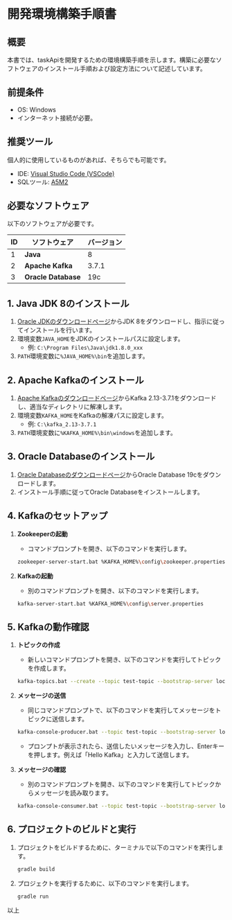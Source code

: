 # 開発環境構築手順書

## 概要

本書では、taskApiを開発するための環境構築手順を示します。構築に必要なソフトウェアのインストール手順および設定方法について記述しています。

## 前提条件

- OS: Windows
- インターネット接続が必要。

## 推奨ツール

個人的に使用しているものがあれば、そちらでも可能です。

- IDE: [Visual Studio Code (VSCode)](https://code.visualstudio.com/download)
- SQLツール: [A5M2](https://a5m2.mmatsubara.com/)

## 必要なソフトウェア

以下のソフトウェアが必要です。

| ID  | ソフトウェア        | バージョン |
| --- | ------------------- | ---------- |
| 1   | **Java**            | 8          |
| 2   | **Apache Kafka**    | 3.7.1      |
| 3   | **Oracle Database** | 19c        |

## 1. Java JDK 8のインストール

1. [Oracle JDKのダウンロードページ](https://www.oracle.com/jp/java/technologies/downloads/#java8-windows)からJDK 8をダウンロードし、指示に従ってインストールを行います。
2. 環境変数`JAVA_HOME`をJDKのインストールパスに設定します。
   - 例: `C:\Program Files\Java\jdk1.8.0_xxx`
3. `PATH`環境変数に`%JAVA_HOME%\bin`を追加します。

## 2. Apache Kafkaのインストール

1. [Apache Kafkaのダウンロードページ](https://kafka.apache.org/downloads)からKafka 2.13-3.7.1をダウンロードし、適当なディレクトリに解凍します。
2. 環境変数`KAFKA_HOME`をKafkaの解凍パスに設定します。
   - 例: `C:\kafka_2.13-3.7.1`
3. `PATH`環境変数に`%KAFKA_HOME%\bin\windows`を追加します。

## 3. Oracle Databaseのインストール

1. [Oracle Databaseのダウンロードページ](https://www.oracle.com/jp/database/technologies/oracle-database-software-downloads.html)からOracle Database 19cをダウンロードします。
2. インストール手順に従ってOracle Databaseをインストールします。

## 4. Kafkaのセットアップ

1. **Zookeeperの起動**
   - コマンドプロンプトを開き、以下のコマンドを実行します。
   ```bash
   zookeeper-server-start.bat %KAFKA_HOME%\config\zookeeper.properties
   ```

2. **Kafkaの起動**
   - 別のコマンドプロンプトを開き、以下のコマンドを実行します。
   ```bash
   kafka-server-start.bat %KAFKA_HOME%\config\server.properties
   ```

## 5. Kafkaの動作確認

1. **トピックの作成**
   - 新しいコマンドプロンプトを開き、以下のコマンドを実行してトピックを作成します。
   ```bash
   kafka-topics.bat --create --topic test-topic --bootstrap-server localhost:9092 --partitions 1 --replication-factor 1
   ```

2. **メッセージの送信**
   - 同じコマンドプロンプトで、以下のコマンドを実行してメッセージをトピックに送信します。
   ```bash
   kafka-console-producer.bat --topic test-topic --bootstrap-server localhost:9092
   ```
   - プロンプトが表示されたら、送信したいメッセージを入力し、Enterキーを押します。例えば「Hello Kafka」と入力して送信します。

3. **メッセージの確認**
   - 別のコマンドプロンプトを開き、以下のコマンドを実行してトピックからメッセージを読み取ります。
   ```bash
   kafka-console-consumer.bat --topic test-topic --bootstrap-server localhost:9092 --from-beginning
   ```

## 6. プロジェクトのビルドと実行

1. プロジェクトをビルドするために、ターミナルで以下のコマンドを実行します。
   ```bash
   gradle build
   ```

2. プロジェクトを実行するために、以下のコマンドを実行します。
   ```bash
   gradle run
   ```

以上
